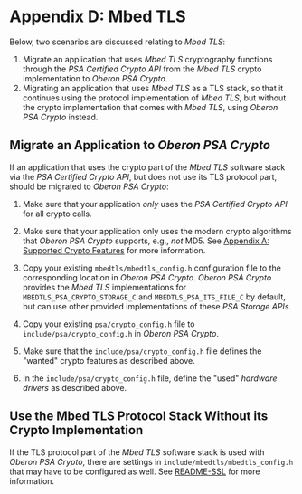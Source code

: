 # Appendix D: Mbed TLS

Below, two scenarios are discussed relating to _Mbed TLS_:

1. Migrate an application that uses _Mbed TLS_ cryptography functions through
the _PSA Certified Crypto API_ from the _Mbed TLS_ crypto implementation to
_Oberon PSA Crypto_.
2. Migrating an application that uses _Mbed TLS_ as a TLS stack, so that it
continues using the protocol implementation of _Mbed TLS_, but without the crypto
implementation that comes with _Mbed TLS_, using _Oberon PSA Crypto_ instead.

## Migrate an Application to _Oberon PSA Crypto_

If an application that uses the crypto part of the _Mbed TLS_ software stack via
the _PSA Certified Crypto API_, but does not use its TLS protocol part, should be
migrated to _Oberon PSA Crypto_:

1. Make sure that your application _only_ uses the _PSA Certified Crypto API_ for
all crypto calls.

2. Make sure that your application only uses the modern crypto algorithms that
_Oberon PSA Crypto_ supports, e.g., _not_ MD5. See
[Appendix A: Supported Crypto Features](Appendix_A_Supported_Crypto_Features.md)
for more information.

3. Copy your existing `mbedtls/mbedtls_config.h` configuration file to the
corresponding location in _Oberon PSA Crypto_. _Oberon PSA Crypto_ provides the
_Mbed TLS_ implementations for `MBEDTLS_PSA_CRYPTO_STORAGE_C` and
`MBEDTLS_PSA_ITS_FILE_C` by default, but can use other provided implementations
of these _PSA Storage APIs_.

4. Copy your existing `psa/crypto_config.h` file to `include/psa/crypto_config.h`
in _Oberon PSA Crypto_.

5. Make sure that the `include/psa/crypto_config.h` file defines the "wanted"
crypto features as described above.

6. In the `include/psa/crypto_config.h` file, define the "used" _hardware
drivers_ as described above.

## Use the Mbed TLS Protocol Stack Without its Crypto Implementation

If the TLS protocol part of the _Mbed TLS_ software stack is used with _Oberon
PSA Crypto_, there are settings in `include/mbedtls/mbedtls_config.h` that may
have to be configured as well.
See [README-SSL](../../programs/README-SSL.md)
for more information.
